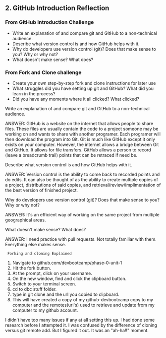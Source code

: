 ## 2. GitHub Introduction Reflection

### From GitHub Introduction Challenge

- Write an explanation of and compare git and GitHub to a non-technical audience.
- Describe what version control is and how GitHub helps with it.
- Why do developers use version control (git)? Does that make sense to you? Why or why not?
- What doesn't make sense? What does?

### From Fork and Clone challenge
- Create your own step-by-step fork and clone instructions for later use
- What struggles did you have setting up git and GitHub? What did you learn in the process?
- Did you have any moments where it all clicked? What clicked?

Write an explanation of and compare git and GitHub to a non-technical audience.

ANSWER: GitHub is a website on the internet that allows people to share files. These files are usually contain the code to a project someone may be working on and wants to share with another programer. Each programer will then download the program into Git. Git is much like GitHub except it only exists on your computer. However, the internet allows a bridge between Git and GitHub. It allows for file transfers. GitHub allows a person to record (leave a breadcrumb trail) points that can be retraced if need be.

Describe what version control is and how GitHub helps with it.

ANSWER: Version control is the ability to come back to recorded points and do edits. It can also be thought of as the ability to create multiple copies of a project, distributions of said copies, and retrieval/review/implimentation of the best version of finished project.

Why do developers use version control (git)? Does that make sense to you? Why or why not?

ANSWER: It's an efficient way of working on the same project from multiple geographical areas.

What doesn't make sense? What does?

ANSWER: I need practice with pull requests. Not totally familiar with them. Everything else makes sense.



     Forking and cloning Explained
1. Navigate to github.com/devbootcamp/phase-0-unit-1
2. Hit the fork button.
3. At the prompt, click on your username.
4. On the new window, find and click the clipboard button.
5. Switch to your terminal screen.
6. cd to dbc stuff folder.
7. type in git clone and the url you copied to clipboard.
8. This will have created a copy of my github-devbootcamp copy to my computer and the remotes(url's) used to retrieve and update from my computer to my github account.

I didn't have too many issues if any at all setting this up. I had done some research before I attempted it. I was confused by the difference of cloning versus git remote add. But I figured it out. It was an "ah-ha!!" moment. 
